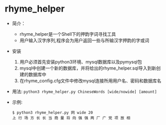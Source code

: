 # rhyme_helper

- 简介：
    - rhyme_helper是一个Shell下的押韵字词寻找工具
    - 用户输入汉字序列,程序会为用户返回一些与所输汉字押韵的字或词

- 安装
    1. 用户必须首先安装python3环境、mysql数据库以及pymysql包
    2. mysql中创建一个新的数据库，并将给出的rhyme_helper.sql导入到新创建的数据库中
    3. 在rhyme_config.cfg文件中修改mysql连接所用用户名、密码和数据库名

- 用法: `python3 rhyme_helper.py ChineseWords [wide/nowide] [amount]`

- 示例:
    ````
    $ python3 rhyme_helper.py 网 wide 20
    上 行 场 方 长 长 当 商 量 将 向 强 强 两 厂 广 党 项 放 相
    ````
